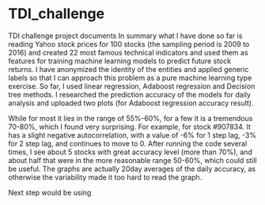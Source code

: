 # TDI_challenge
TDI challenge project documents
In summary what I have done so far is reading Yahoo stock prices for 100 stocks (the sampling period is 2009 to 2016) and created 22 most famous technical indicators
and used them as features for training machine learning models to predict future stock returns. I have anonymized the identity 
of the entities and applied generic labels so that I can approach this problem as a pure machine learning type exercise. 
So far, I used linear regression, Adaboost regression and Decision tree methods. 
I researched the prediction accuracy of the models for daily analysis and uploaded two plots (for Adaboost regression accuracy result).

While for most it lies in the range of 55%-60%, for a few it is a tremendous 70-80%, which I found very 
surprising. For example, for stock #907834. It has a slight negative autocorrelation, with a value of -6% for 1 step lag, 
-3% for 2 step lag, and continues to move to 0. After running the code several times, I see about 5 stocks with great accuracy level (more than 70%), and about half that were in the more reasonable range 50-60%, which could still be useful. The graphs are actually 20day averages of the daily accuracy, as otherwise the variability made it too hard to read the graph. 

Next step would be using 

 
